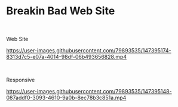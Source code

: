 # Breakin Bad Web Site
<br/>
<p>Web Site<p/>

https://user-images.githubusercontent.com/79893535/147395174-8313d7c5-e07a-4014-98df-06b493656828.mp4

<br/>
<p>Responsive<p/>

https://user-images.githubusercontent.com/79893535/147395148-087addf0-3093-4610-9a0b-8ec78b3c851a.mp4
